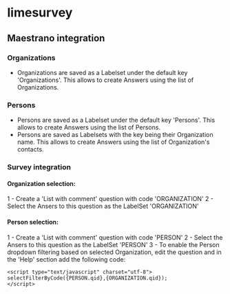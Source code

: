 limesurvey
==========

## Maestrano integration

### Organizations

- Organizations are saved as a Labelset under the default key 'Organizations'. This allows to create Answers using the list of Organizations.

### Persons

- Persons are saved as a Labelset under the default key 'Persons'. This allows to create Answers using the list of Persons.
- Persons are saved as Labelsets with the key being their Organization name. This allows to create Answers using the list of Organization's contacts.

### Survey integration
#### Organization selection:
1 - Create a 'List with comment' question with code 'ORGANIZATION'
2 - Select the Ansers to this question as the LabelSet 'ORGANIZATION'

#### Person selection:
1 - Create a 'List with comment' question with code 'PERSON'
2 - Select the Ansers to this question as the LabelSet 'PERSON'
3 - To enable the Person dropdown filtering based on selected Organization, edit the question and in the 'Help' section add the following code:
```
<script type="text/javascript" charset="utf-8">
selectFilterByCode({PERSON.qid},{ORGANIZATION.qid});
</script>
```